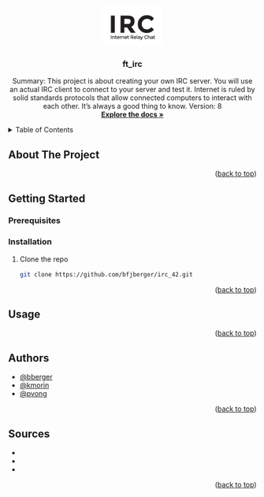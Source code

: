 
<a name="readme-top"></a>


<!-- PROJECT LOGO -->
<br />
<div align="center">
  <a href="https://github.com/bfjberger/irc_42">
    <img src="images/logo.png" alt="Logo" width="" height="80">
  </a>

<h3 align="center">ft_irc</h3>

  <p align="center">
    Summary:
This project is about creating your own IRC server.
You will use an actual IRC client to connect to your server and test it.
Internet is ruled by solid standards protocols that allow connected computers to interact
with each other.
It’s always a good thing to know.
Version: 8
    <br />
    <a href="https://github.com/bfjberger/irc_42"><strong>Explore the docs »</strong></a>
    <br />
  </p>
</div>



<!-- TABLE OF CONTENTS -->
<details>
  <summary>Table of Contents</summary>
  <ol>
    <li>
      <a href="#about-the-project">About The Project</a>
    </li>
    <li>
      <a href="#getting-started">Getting Started</a>
      <ul>
        <li><a href="#prerequisites">Prerequisites</a></li>
        <li><a href="#installation">Installation</a></li>
      </ul>
    </li>
    <li><a href="#usage">Usage</a></li>
    <li><a href="#authors">Authors</a></li>
    <li><a href="#sources">Sources</a></li>
  </ol>
</details>



<!-- ABOUT THE PROJECT -->
## About The Project



<p align="right">(<a href="#readme-top">back to top</a>)</p>

<!-- GETTING STARTED -->
## Getting Started

### Prerequisites


### Installation

1. Clone the repo
   ```sh
   git clone https://github.com/bfjberger/irc_42.git
   ```

<p align="right">(<a href="#readme-top">back to top</a>)</p>



<!-- USAGE EXAMPLES -->
## Usage


<p align="right">(<a href="#readme-top">back to top</a>)</p>

<!-- Authors -->
## Authors

* [@bberger](https://github.com/bfjberger)
* [@kmorin](https://github.com/Killian-Morin)
* [@pvong](https://github.com/phlearning)

<p align="right">(<a href="#readme-top">back to top</a>)</p>

<!-- SOURCES -->
## Sources

* []()
* []()
* []()

<p align="right">(<a href="#readme-top">back to top</a>)</p>
